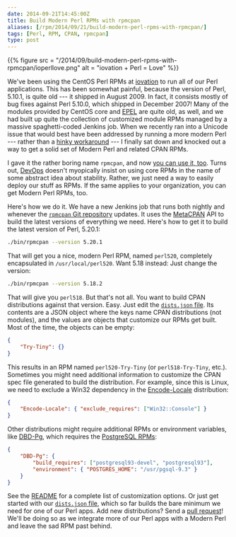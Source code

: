 ```yaml
--- 
date: 2014-09-21T14:45:00Z
title: Build Modern Perl RPMs with rpmcpan
aliases: [/rpm/2014/09/21/build-modern-perl-rpms-with-rpmcpan/]
tags: [Perl, RPM, CPAN, rpmcpan]
type: post
---
```


{{% figure
    src = "/2014/09/build-modern-perl-rpms-with-rpmcpan/ioperllove.png"
    alt = "iovation + Perl = Love"
%}}

We've been using the CentOS Perl RPMs at [iovation] to run all of our Perl
applications. This has been somewhat painful, because the version of Perl,
5.10.1, is quite old --- it shipped in August 2009. In fact, it consists
mostly of bug fixes against Perl 5.10.0, which shipped in December 2007! Many
of the modules provided by CentOS core and [EPEL] are quite old, as well, and
we had built up quite the collection of customized module RPMs managed by a
massive spaghetti-coded Jenkins job. When we recently ran into a Unicode
issue that would best have been addressed by running a more modern Perl ---
rather than a [hinky workaround] --- I finally sat down and knocked out a way
to get a solid set of Modern Perl and related CPAN RPMs.

I gave it the rather boring name `rpmcpan`, and now [you can use it, too].
Turns out, [DevOps] doesn't myopically insist on using core RPMs in the name
of some abstract idea about stability. Rather, we just need a way to easily
deploy our stuff as RPMs. If the same applies to your organization, you can
get Modern Perl RPMs, too.

Here's how we do it. We have a new Jenkins job that runs both nightly and
whenever the [`rpmcpan` Git repository] updates. It uses the [MetaCPAN] API
to build the latest versions of everything we need. Here's how to get it to
build the latest version of Perl, 5.20.1:

``` sh
./bin/rpmcpan --version 5.20.1
```

That will get you a nice, modern Perl RPM, named `perl520`, completely
encapsulated in `/usr/local/perl520`. Want 5.18 instead: Just change the
version:

``` sh
./bin/rpmcpan --version 5.18.2
```

That will give you `perl518`. But that's not all. You want to build CPAN
distributions against that version. Easy. Just edit the [`dists.json` file].
Its contents are a JSON object where the keys name CPAN distributions (not
modules), and the values are objects that customize our RPMs get built. Most
of the time, the objects can be empty:

``` json
{
    "Try-Tiny": {}
}
```

This results in an RPM named `perl520-Try-Tiny` (or `perl518-Try-Tiny`,
etc.). Sometimes you might need additional information to customize the CPAN
spec file generated to build the distribution. For example, since this is
Linux, we need to exclude a Win32 dependency in the [Encode-Locale]
distribution:

``` json
{
    "Encode-Locale": { "exclude_requires": ["Win32::Console"] }
}
```

Other distributions might require additional RPMs or environment variables,
like [DBD-Pg], which requires the [PostgreSQL RPMs]:

``` json
{
    "DBD-Pg": {
        "build_requires": ["postgresql93-devel", "postgresql93"],
        "environment": { "POSTGRES_HOME": "/usr/pgsql-9.3" }
    }
}
```

See the [README] for a complete list of customization options. Or just get
started with our [`dists.json` file], which so far builds the bare minimum we
need for one of our Perl apps. Add new distributions? Send a [pull request]!
We'll be doing so as we integrate more of our Perl apps with a Modern Perl
and leave the sad RPM past behind.

  [iovation]: http://iovation.com/
  [EPEL]: https://fedoraproject.org/wiki/EPEL "Extra Packages for Enterprise Linux"
  [hinky workaround]:
    http://grokbase.com/t/perl/perl5-porters/147gfvrd2n/encode-vs-json#20140723oncbjv4rddo66735xess5wo77a
    "“Encode vs. JSON” on Perl 5 Porters"
  [you can use it, too]: https://github.com/iovation/rpmcpan "rpmcpan on GitHub"
  [DevOps]: http://twitter.com/aaronblew "Aaron Blew: SRE Manager (dun dun duuuuun!)"
  [`rpmcpan` Git repository]: https://github.com/iovation/rpmcpan "rpmcpan on GitHub"
  [`dists.json` file]: https://github.com/iovation/rpmcpan/blob/master/etc/dists.json
  [Encode-Locale]: http://search.cpan.org/dist/Encode-Locale "Encode-Locale on CPAN"
  [PostgreSQL RPMs]: http://yum.postgresql.org "PostgreSQL Yum Repository"
  [README]: https://github.com/iovation/rpmcpan/blob/master/README.md "`rpmcpan README`"
  [pull request]: https://github.com/iovation/rpmcpan/pulls
  [MetaCPAN]: https://metacpan.org/
  [DBD-Pg]: http://search.cpan/org/dist/DBD-Pg/ "DBD-Pg on CPAN"
